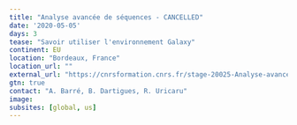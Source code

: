 ```yaml
---
title: "Analyse avancée de séquences - CANCELLED"
date: '2020-05-05'
days: 3
tease: "Savoir utiliser l'environnement Galaxy"
continent: EU
location: "Bordeaux, France"
location_url: ""
external_url: "https://cnrsformation.cnrs.fr/stage-20025-Analyse-avancee-de-sequences.html?axe=114"
gtn: true
contact: "A. Barré, B. Dartigues, R. Uricaru"
image: 
subsites: [global, us]
---
```

